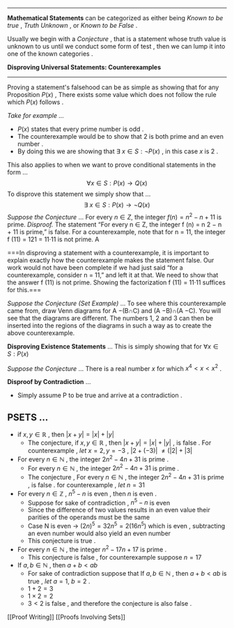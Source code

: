 ___
**Mathematical Statements** can be categorized as either being *Known to be true* , *Truth Unknown* , or *Known to be False* . 

Usually we begin with a *Conjecture* , that is a statement whose truth value is unknown to us until we conduct some form of test , then we can lump it into one of the known categories . 

**Disproving Universal Statements: Counterexamples**
____
Proving a statement's falsehood can be as simple as showing that for any Proposition $P(x)$ , There exists some value which does not follow the rule which $P(x)$ follows . 

*Take for example $\dots$*

- $P(x)$ states that every prime number is odd . 
- The counterexample would be to show that 2 is both prime and an even number . 
- By doing this we are showing that $\exists \  x \in S : \neg P(x)$ , in this case $x$ is 2  . 

This also applies to when we want to prove conditional statements in the form $\dots$ $$ \forall x \in S : P(x) \rightarrow Q(x)$$ To disprove this statement we simply show that $\dots$
$$\exists \ x \in S : P(x) \rightarrow \neg Q(x)$$
*Suppose the Conjecture* $\dots$
	For every $n \in Z$, the integer $f(n) = n^2 − n+11$ is prime.
	*Disproof.* The statement “For every n ∈ Z, the integer f (n) = n 2 − n + 11 is prime,” is false. For a counterexample, note that for n = 11, the integer f (11) = 121 = 11·11 is not prime. A
	
===In disproving a statement with a counterexample, it is important to explain exactly how the counterexample makes the statement false. Our work would not have been complete if we had just said “for a counterexample, consider n = 11,” and left it at that. We need to show that the answer f (11) is not prime. Showing the factorization f (11) = 11·11 suffices for this.=== 

*Suppose the Conjecture (Set Example)* $\dots$
	To see where this counterexample came from, draw Venn diagrams for A −(B∩C) and (A −B)∩(A −C). You will see that the diagrams are different. The numbers 1, 2 and 3 can then be inserted into the regions of the diagrams in such a way as to create the above counterexample.
	
**Disproving Existence Statements** $\dots$
	This is simply showing that for $\forall x \in S : P(x)$

*Suppose the Conjecture* $\dots$
	There is a real number $x$ for which $x^4 < x < x^2$ .

**Disproof by Contradiction** $\dots$
- Simply assume P to be true and arrive at a contradiction .

## PSETS $\dots$ 

- if $x ,y \in \mathbb{R}$ , then $|x + y| = |x| + |y|$
	- The conjecture, if $x ,y \in \mathbb{R}$ , then $|x + y| = |x| + |y|$ , is false . For counterexample , *let*       $x = 2 , y = -3$ , $|2 + (-3)|$  $\neq (|2| + |3|$ 
- For every $n \in \mathbb{N}$ , the integer $2n^2 - 4n + 31$ is prime . 
	- For every $n \in \mathbb{N}$ , the integer $2n^2 - 4n + 31$ is prime . 
	- The conjecture ,   For every $n \in \mathbb{N}$ , the integer $2n^2 - 4n + 31$ is prime  , is false . for counterexample , *let* $n = 31$ 
- For every $n \in \mathbb{Z}$ , $n^5 -n$ is even , then $n$ is even . 
	- Suppose for sake of contradiction ,  $n^5 -n$ is even 
	- Since the difference of two values results in an even value their parities of the operands must be the same 
	- Case N is even $\rightarrow$ $(2n)^5 = 32n^5 = 2(16n^5)$ which is even  , subtracting an even number would also yield an even number 
	- This conjecture is true . 
- For every $n \in \mathbb{N}$ , the integer $n^2 - 17n + 17$ is prime . 
	- This conjecture is false , for counterexample suppose $n = 17$
- If $a,b \in \mathbb{N}$ , then $a+b < ab$
	- For sake of contradiction suppose that If $a,b \in \mathbb{N}$ , then $a+b < ab$ is true , *let* $a = 1 , \ b = 2$ .
	- $1 +2 = 3$
	- $1\times2 = 2$
	- $3 < 2$ is false , and therefore the conjecture is also false .  

[[Proof Writing]] [[Proofs Involving Sets]]